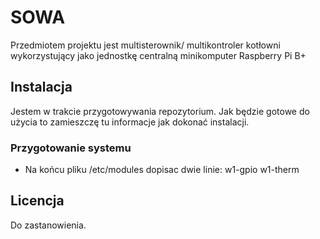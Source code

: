 # SOWA
Przedmiotem projektu jest multisterownik/ multikontroler kotłowni wykorzystujący jako jednostkę centralną minikomputer Raspberry Pi B+

## Instalacja
Jestem w trakcie przygotowywania repozytorium. Jak będzie gotowe do użycia to zamieszczę tu informacje jak dokonać instalacji.
### Przygotowanie systemu
* Na końcu pliku /etc/modules dopisac dwie linie:
w1-gpio
w1-therm

## Licencja
Do zastanowienia.

